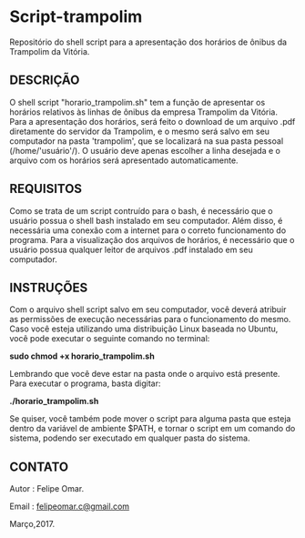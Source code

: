 # Script-trampolim
Repositório do shell script para a apresentação dos horários de ônibus da Trampolim da Vitória.
## DESCRIÇÃO
O shell script "horario_trampolim.sh" tem a função de apresentar os horários relativos às linhas de ônibus da empresa Trampolim 
da Vitória. Para a apresentação dos horários, será feito o download de um arquivo .pdf diretamente do servidor da Trampolim, e 
o mesmo será salvo em seu computador na pasta 'trampolim', que se localizará na sua pasta pessoal (/home/'usuário'/). O usuário 
deve apenas escolher a linha desejada e o arquivo com os horários será apresentado automaticamente.

## REQUISITOS
Como se trata de um script contruído para o bash, é necessário que o usuário possua o shell bash instalado em seu computador. Além disso, é necessária uma conexão com a internet para o correto funcionamento do programa. Para a visualização dos arquivos de horários, é necessário que o usuário possua qualquer leitor de arquivos .pdf instalado em seu computador.

## INSTRUÇÕES
Com o arquivo shell script salvo em seu computador, você deverá atribuir as permissões de execução necessárias para o funcionamento do mesmo. Caso você esteja utilizando uma distribuição Linux baseada no Ubuntu, você pode executar o seguinte comando no terminal:

**sudo chmod +x horario_trampolim.sh**

Lembrando que você deve estar na pasta onde o arquivo está presente.
Para executar o programa, basta digitar:

**./horario_trampolim.sh**

Se quiser, você também pode mover o script para alguma pasta que esteja dentro da variável de ambiente $PATH, e tornar o script em um comando do sistema, podendo ser executado em qualquer pasta do sistema.

## CONTATO
Autor : Felipe Omar.

Email : felipeomar.c@gmail.com

Março,2017.
